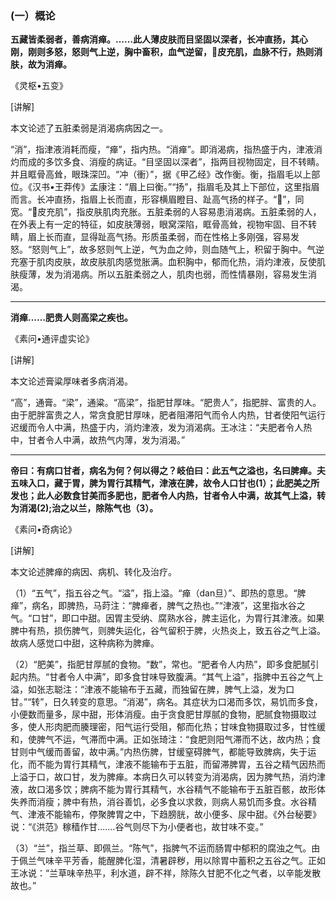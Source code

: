 ### (一）概论

**五藏皆柔弱者，善病消瘅。……此人薄皮肤而目坚固以深者，长冲直扬，其心刚，刚则多怒，怒则气上逆，胸中畜积，血气逆留，𣎑皮充肌，血脉不行，热则消肤，故为消瘅。**

​《灵枢•五变》

[讲解]

本文论述了五脏柔弱是消渴病病因之一。

“消”，指津液消耗而瘦，“瘅”，指内热。“消瘅”。即消渴病，指热盛于内，津液消灼而成的多饮多食、消瘦的病证。“目坚固以深者”，指两目视物固定，目不转睛。并且眶骨高耸，眼珠深凹。“冲（衝）”，据《甲乙经》改作衡。衡，指眉毛以上部位。《汉书•王莽传》孟康注：“眉上曰衡。”“扬”，指眉毛及其上下部位，这里指眉而言。长冲直扬，指眉上长而直，形容横眉瞪目、趾高气扬的样子。“𣎑”，同宽。“𣎑皮充肌”，指皮肤肌肉充胀。五脏柔弱的人容易患消渴病。五脏柔弱的人，在外表上有一定的特征，如皮肤薄弱，眼窝深陷，眶骨高耸，视物牢固、目不转睛，眉上长而直，显得趾高气扬。形质虽柔弱，而在性格上多刚强，容易发怒。“怒则气上”，故多怒则气上逆，气为血之帅，则血随气上，积留于胸中。气逆充塞于肌肉皮肤，故皮肤肌肉感觉胀满。血积胸中，郁而化热，消灼津液，反使肌肤瘦薄，发为消渴病。所以五脏柔弱之人，肌肉也弱，而性情暴刚，容易发生消渴。

* * *

**消瘅……肥贵人则高梁之疾也。**

​《素问•通评虚实论》

[讲解]

本文论述膏粱厚味者多病消渴。

“高”，通膏。“梁”，通粱。“高梁”，指肥甘厚味。“肥贵人”，指肥胖、富贵的人。由于肥胖富贵之人，常贪食肥甘厚味，肥者阻滞阳气而令人内热，甘者使阳气运行迟缓而令人中满，热盛于内，消灼津液，发为消渴病。王冰注：“夫肥者令人热中，甘者令人中满，故热气内薄，发为消渴。”

* * *

**帝曰：有病口甘者，病名为何？何以得之？岐伯曰：此五气之溢也，名曰脾瘅。夫五味入口，藏于胃，脾为胃行其精气，津液在脾，故令人口甘也(1）；此肥美之所发也；此人必数食甘美而多肥也，肥者令人内热，甘者令人中满，故其气上溢，转为消渴(2);治之以兰，除陈气也（3）。**

​《素问•奇病论》

[讲解]

本文论述脾瘅的病因、病机、转化及治疗。

（1）“五气”，指五谷之气。“溢”，指上溢。“瘅（dan旦）”、即热的意思。“脾瘅”，病名，即脾热，马莳注：“脾瘅者，脾气之热也。”“津液”，这里指水谷之气。“口甘”，即口中甜。因胃主受纳、腐熟水谷，脾主运化，为胃行其津液。如果脾中有热，损伤脾气，则脾失运化，谷气留积于脾，火热炎上，致五谷之气上溢。故病人感觉口中甜，这种病称为脾瘅。

（2）“肥美”，指肥甘厚腻的食物。“数”，常也。“肥者令人内热”，即多食肥腻引起内热。“甘者令人中满”，即多食甘味导致腹满。“其气上溢”，指脾中五谷之气上溢，如张志聪注：“津液不能输布于五藏，而独留在脾，脾气上溢，发为口甘。”“转”，日久转变的意思。“消渴”，病名。其症状为口渴而多饮，易饥而多食，小便数而量多，尿中甜，形体消瘦。由于贪食肥甘厚腻的食物，肥腻食物摄取过多，使人形肉肥而腠理密，阳气运行受阻，郁而化热；甘味食物摄取过多，甘性缓和，使脾气不运，气滞而中满。正如张琦注：“食肥则阳气滞而不达，故内热；食甘则中气缓而善留，故中满。”内热伤脾，甘缓窒碍脾气，都能导致脾病，失于运化，而不能为胃行其精气，津液不能输布于五脏，而留滞脾胃，五谷之精气因热而上溢于口，故口甘，发为脾瘅。本病日久可以转变为消渴病，因为脾气热，消灼津液，故口渴多饮；脾病不能为胃行其精气，水谷精气不能输布于五脏百骸，故形体失养而消瘦；脾中有热，消谷善饥，必多食以求救，则病人易饥而多食。水谷精气、津液不能输布，停聚脾胃之中，下趋膀胱，故小便多、尿中甜。《外台秘要》说：“《洪范》稼穑作甘.......谷气则尽下为小便者也，故甘味不变。”

（3）“兰”，指兰草、即佩兰。“陈气”，指脾气不运而肠胃中郁积的腐浊之气。由于佩兰气味辛平芳香，能醒脾化湿，清暑辟秽，用以除胃中蓄积之五谷之气。正如王冰说：“兰草味辛热平，利水道，辟不祥，除陈久甘肥不化之气者，以辛能发散故也。”

